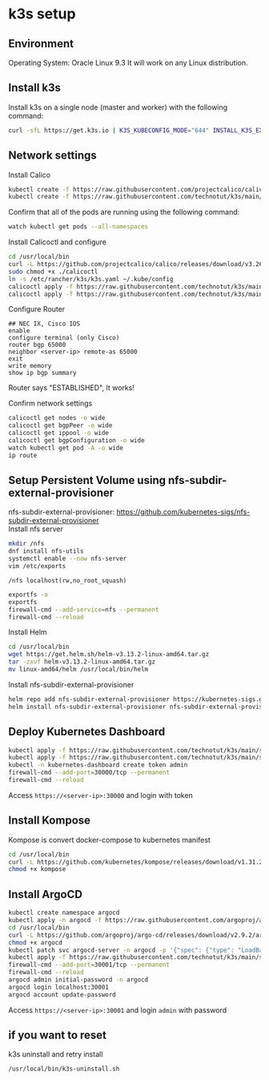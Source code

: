 # k3s setup
## Environment
Operating System: Oracle Linux 9.3
It will work on any Linux distribution.
## Install k3s
Install k3s on a single node (master and worker) with the following command:
```bash
curl -sfL https://get.k3s.io | K3S_KUBECONFIG_MODE="644" INSTALL_K3S_EXEC="--flannel-backend=none --cluster-cidr=10.244.0.0/16 --disable-network-policy --disable=traefik" sh -
```
## Network settings
Install Calico
```bash
kubectl create -f https://raw.githubusercontent.com/projectcalico/calico/v3.26.4/manifests/tigera-operator.yaml
kubectl create -f https://raw.githubusercontent.com/technotut/k3s/main/calico-manifest/custom-resources.yaml
```
Confirm that all of the pods are running using the following command:
```bash
watch kubectl get pods --all-namespaces
```
Install Calicoctl and configure
```bash
cd /usr/local/bin
curl -L https://github.com/projectcalico/calico/releases/download/v3.26.4/calicoctl-linux-amd64 -o calicoctl
sudo chmod +x ./calicoctl
ln -s /etc/rancher/k3s/k3s.yaml ~/.kube/config
calicoctl apply -f https://raw.githubusercontent.com/technotut/k3s/main/setup/calico-manifest/bgppeer.yaml
calicoctl apply -f https://raw.githubusercontent.com/technotut/k3s/main/setup/calico-manifest/bgpconfig.yaml
```
Configure Router
```
## NEC IX, Cisco IOS
enable
configure terminal (only Cisco)
router bgp 65000
neighbor <server-ip> remote-as 65000
exit
write memory
show ip bgp summary
```
Router says "ESTABLISHED", It works!

Confirm network settings
```bash
calicoctl get nodes -o wide
calicoctl get bgpPeer -o wide
calicoctl get ippool -o wide
calicoctl get bgpConfiguration -o wide
watch kubectl get pod -A -o wide
ip route
```

## Setup Persistent Volume using nfs-subdir-external-provisioner
nfs-subdir-external-provisioner: https://github.com/kubernetes-sigs/nfs-subdir-external-provisioner  
Install nfs server
```bash
mkdir /nfs
dnf install nfs-utils
systemctl enable --now nfs-server
vim /etc/exports
```
``` /etc/exports
/nfs localhost(rw,no_root_squash)
```
```bash
exportfs -a
exportfs
firewall-cmd --add-service=nfs --permanent
firewall-cmd --reload
```
Install Helm
```bash
cd /usr/local/bin
wget https://get.helm.sh/helm-v3.13.2-linux-amd64.tar.gz
tar -zxvf helm-v3.13.2-linux-amd64.tar.gz
mv linux-amd64/helm /usr/local/bin/helm 
```
Install nfs-subdir-external-provisioner
```bash
helm repo add nfs-subdir-external-provisioner https://kubernetes-sigs.github.io/nfs-subdir-external-provisioner/
helm install nfs-subdir-external-provisioner nfs-subdir-external-provisioner/nfs-subdir-external-provisioner --set nfs.server=localhost --set nfs.path=/nfs
```

## Deploy Kubernetes Dashboard
```bash
kubectl apply -f https://raw.githubusercontent.com/technotut/k3s/main/setup/dashboard/recommended.yaml
kubectl apply -f https://raw.githubusercontent.com/technotut/k3s/main/setup/dashboard/admin.yaml
kubectl -n kubernetes-dashboard create token admin
firewall-cmd --add-port=30000/tcp --permanent
firewall-cmd --reload
```
Access `https://<server-ip>:30000` and login with token

## Install Kompose
Kompose is convert docker-compose to kubernetes manifest
```bash
cd /usr/local/bin
curl -L https://github.com/kubernetes/kompose/releases/download/v1.31.2/kompose-linux-amd64 -o kompose
chmod +x kompose
```

## Install ArgoCD
```bash
kubectl create namespace argocd
kubectl apply -n argocd -f https://raw.githubusercontent.com/argoproj/argo-cd/stable/manifests/install.yaml
cd /usr/local/bin
curl -L https://github.com/argoproj/argo-cd/releases/download/v2.9.2/argocd-linux-amd64 -o argocd
chmod +x argocd
kubectl patch svc argocd-server -n argocd -p '{"spec": {"type": "LoadBalancer"}}'
kubectl apply -f https://raw.githubusercontent.com/technotut/k3s/main/setup/argocd/install.yaml
firewall-cmd --add-port=30001/tcp --permanent
firewall-cmd --reload
argocd admin initial-password -n argocd
argocd login localhost:30001
argocd account update-password
```
Access `https://<server-ip>:30001` and login `admin` with password

## if you want to reset
k3s uninstall and retry install
```bash
/usr/local/bin/k3s-uninstall.sh
```
